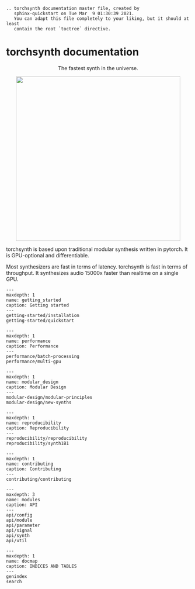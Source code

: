 ```{eval-rst}
.. torchsynth documentation master file, created by
   sphinx-quickstart on Tue Mar  9 01:30:39 2021.
   You can adapt this file completely to your liking, but it should at least
   contain the root `toctree` directive.
```


# torchsynth documentation

<div align="center">

The fastest synth in the universe.

<img width="450px" src="_static/images/logo-with-caption.jpg">

</div>

torchsynth is based upon traditional modular synthesis written in
pytorch. It is GPU-optional and differentiable.

Most synthesizers are fast in terms of latency. torchsynth is fast
in terms of throughput. It synthesizes audio 15000x faster than
realtime on a single GPU.

```{toctree}
---
maxdepth: 1
name: getting_started
caption: Getting started
---
getting-started/installation
getting-started/quickstart
```


```{toctree}
---
maxdepth: 1
name: performance
caption: Performance
---
performance/batch-processing
performance/multi-gpu
```

```{toctree}
---
maxdepth: 1
name: modular_design
caption: Modular Design
---
modular-design/modular-principles
modular-design/new-synths
```


```{toctree}
---
maxdepth: 1
name: reproducibility
caption: Reproducibility
---
reproducibility/reproducibility
reproducibility/synth1B1
```


```{toctree}
---
maxdepth: 1
name: contributing
caption: Contributing
---
contributing/contributing
```


```{toctree}
---
maxdepth: 3
name: modules
caption: API
---
api/config
api/module
api/parameter
api/signal
api/synth
api/util
```


```{toctree}
---
maxdepth: 1
name: docmap
caption: INDICES AND TABLES
---
genindex
search
```
